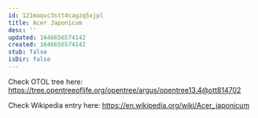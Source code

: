 ```yaml
---
id: 121maqvc3stt4cagzq5xjpl
title: Acer Japonicum
desc: ''
updated: 1646656574142
created: 1646656574142
stub: false
isDir: false
---
```

Check OTOL tree here: https://tree.opentreeoflife.org/opentree/argus/opentree13.4@ott814702


Check Wikipedia entry here: https://en.wikipedia.org/wiki/Acer_japonicum
